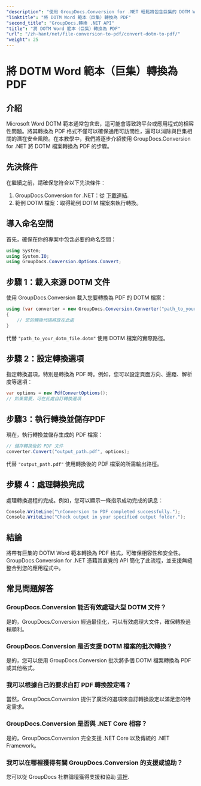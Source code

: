 ```yaml
---
"description": "使用 GroupDocs.Conversion for .NET 輕鬆將包含巨集的 DOTM Word 範本轉換為 PDF。只需簡單幾步即可確保相容性和安全性。"
"linktitle": "將 DOTM Word 範本（巨集）轉換為 PDF"
"second_title": "GroupDocs.轉換 .NET API"
"title": "將 DOTM Word 範本（巨集）轉換為 PDF"
"url": "/zh-hant/net/file-conversion-to-pdf/convert-dotm-to-pdf/"
"weight": 25
---
```


# 將 DOTM Word 範本（巨集）轉換為 PDF

## 介紹
Microsoft Word DOTM 範本通常包含宏，這可能會導致跨平台或應用程式的相容性問題。將其轉換為 PDF 格式不僅可以確保通用可訪問性，還可以消除與巨集相關的潛在安全風險。在本教學中，我們將逐步介紹使用 GroupDocs.Conversion for .NET 將 DOTM 檔案轉換為 PDF 的步驟。
## 先決條件
在繼續之前，請確保您符合以下先決條件：
1. GroupDocs.Conversion for .NET：從 [下載連結](https://releases。groupdocs.com/conversion/net/). 
2. 範例 DOTM 檔案：取得範例 DOTM 檔案來執行轉換。

## 導入命名空間
首先，確保在你的專案中包含必要的命名空間：
```csharp
using System;
using System.IO;
using GroupDocs.Conversion.Options.Convert;
```
## 步驟 1：載入來源 DOTM 文件
使用 GroupDocs.Conversion 載入您要轉換為 PDF 的 DOTM 檔案：
```csharp
using (var converter = new GroupDocs.Conversion.Converter("path_to_your_dotm_file.dotm"))
{
    // 您的轉換代碼將放在此處
}
```
代替 `"path_to_your_dotm_file.dotm"` 使用 DOTM 檔案的實際路徑。
## 步驟 2：設定轉換選項
指定轉換選項，特別是轉換為 PDF 時。例如，您可以設定頁面方向、邊距、解析度等選項：
```csharp
var options = new PdfConvertOptions();
// 如果需要，可在此處自訂轉換選項
```
## 步驟3：執行轉換並儲存PDF
現在，執行轉換並儲存生成的 PDF 檔案：
```csharp
// 儲存轉換後的 PDF 文件
converter.Convert("output_path.pdf", options);
```
代替 `"output_path.pdf"` 使用轉換後的 PDF 檔案的所需輸出路徑。
## 步驟 4：處理轉換完成
處理轉換過程的完成。例如，您可以顯示一條指示成功完成的訊息：
```csharp
Console.WriteLine("\nConversion to PDF completed successfully.");
Console.WriteLine("Check output in your specified output folder.");
```

## 結論
將帶有巨集的 DOTM Word 範本轉換為 PDF 格式，可確保相容性和安全性。 GroupDocs.Conversion for .NET 憑藉其直覺的 API 簡化了此流程，並支援無縫整合到您的應用程式中。
## 常見問題解答
### GroupDocs.Conversion 能否有效處理大型 DOTM 文件？
是的，GroupDocs.Conversion 經過最佳化，可以有效處理大文件，確保轉換過程順利。
### GroupDocs.Conversion 是否支援 DOTM 檔案的批次轉換？
是的，您可以使用 GroupDocs.Conversion 批次將多個 DOTM 檔案轉換為 PDF 或其他格式。
### 我可以根據自己的要求自訂 PDF 轉換設定嗎？
當然，GroupDocs.Conversion 提供了廣泛的選項來自訂轉換設定以滿足您的特定需求。
### GroupDocs.Conversion 是否與 .NET Core 相容？
是的，GroupDocs.Conversion 完全支援 .NET Core 以及傳統的 .NET Framework。
### 我可以在哪裡獲得有關 GroupDocs.Conversion 的支援或協助？
您可以從 GroupDocs 社群論壇獲得支援和協助 [這裡](https://forum。groupdocs.com/c/conversion/11).